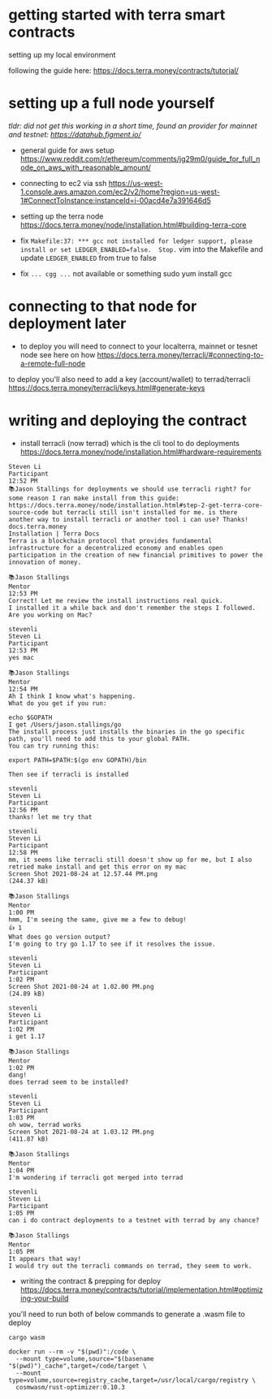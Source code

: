 # getting started with terra smart contracts

setting up my local environment

following the guide here: https://docs.terra.money/contracts/tutorial/

# setting up a full node yourself

_tldr: did not get this working in a short time, found an provider for mainnet and testnet: https://datahub.figment.io/_

- general guide for aws setup
https://www.reddit.com/r/ethereum/comments/jg29m0/guide_for_full_node_on_aws_with_reasonable_amount/

- connecting to ec2 via ssh
https://us-west-1.console.aws.amazon.com/ec2/v2/home?region=us-west-1#ConnectToInstance:instanceId=i-00acd4e7a391646d5

- setting up the terra node
https://docs.terra.money/node/installation.html#building-terra-core

- fix `Makefile:37: *** gcc not installed for ledger support, please install or set LEDGER_ENABLED=false.  Stop.`
vim into the Makefile and update `LEDGER_ENABLED` from true to false

- fix `... cgg ...` not available or something
sudo yum install gcc

# connecting to that node for deployment later

- to deploy you will need to connect to your localterra, mainnet or tesnet node see here on how
https://docs.terra.money/terracli/#connecting-to-a-remote-full-node


to deploy you'll also need to add a key (account/wallet) to terrad/terracli
https://docs.terra.money/terracli/keys.html#generate-keys

# writing and deploying the contract

- install terracli (now terrad) which is the cli tool to do deployments
https://docs.terra.money/node/installation.html#hardware-requirements

```
Steven Li
Participant
12:52 PM
📚Jason Stallings for deployments we should use terracli right? for some reason I ran make install from this guide: https://docs.terra.money/node/installation.html#step-2-get-terra-core-source-code but terracli still isn't installed for me. is there another way to install terracli or another tool i can use? Thanks!
docs.terra.money
Installation | Terra Docs
Terra is a blockchain protocol that provides fundamental infrastructure for a decentralized economy and enables open participation in the creation of new financial primitives to power the innovation of money.

📚Jason Stallings
Mentor
12:53 PM
Correct! Let me review the install instructions real quick.
I installed it a while back and don't remember the steps I followed.
Are you working on Mac?

stevenli
Steven Li
Participant
12:53 PM
yes mac

📚Jason Stallings
Mentor
12:54 PM
Ah I think I know what's happening.
What do you get if you run:

echo $GOPATH
I get /Users/jason.stallings/go
The install process just installs the binaries in the go specific path, you'll need to add this to your global PATH.
You can try running this:

export PATH=$PATH:$(go env GOPATH)/bin

Then see if terracli is installed

stevenli
Steven Li
Participant
12:56 PM
thanks! let me try that

stevenli
Steven Li
Participant
12:58 PM
mm, it seems like terracli still doesn't show up for me, but I also retried make install and get this error on my mac
Screen Shot 2021-08-24 at 12.57.44 PM.png
(244.37 kB)

📚Jason Stallings
Mentor
1:00 PM
hmm, I'm seeing the same, give me a few to debug!
👍 1 
What does go version output?
I'm going to try go 1.17 to see if it resolves the issue.

stevenli
Steven Li
Participant
1:02 PM
Screen Shot 2021-08-24 at 1.02.00 PM.png
(24.89 kB)

stevenli
Steven Li
Participant
1:02 PM
i get 1.17

📚Jason Stallings
Mentor
1:02 PM
dang!
does terrad seem to be installed?

stevenli
Steven Li
Participant
1:03 PM
oh wow, terrad works
Screen Shot 2021-08-24 at 1.03.12 PM.png
(411.87 kB)

📚Jason Stallings
Mentor
1:04 PM
I'm wondering if terracli got merged into terrad

stevenli
Steven Li
Participant
1:05 PM
can i do contract deployments to a testnet with terrad by any chance?

📚Jason Stallings
Mentor
1:05 PM
It appears that way!
I would try out the terracli commands on terrad, they seem to work.
```

- writing the contract & prepping for deploy
https://docs.terra.money/contracts/tutorial/implementation.html#optimizing-your-build

you'll need to run both of below commands to generate a .wasm file to deploy 
```
cargo wasm

docker run --rm -v "$(pwd)":/code \
  --mount type=volume,source="$(basename "$(pwd)")_cache",target=/code/target \
  --mount type=volume,source=registry_cache,target=/usr/local/cargo/registry \
  cosmwasm/rust-optimizer:0.10.3
```



